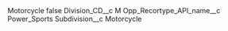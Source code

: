 <?xml version="1.0" encoding="UTF-8"?>
<CustomMetadata xmlns="http://soap.sforce.com/2006/04/metadata" xmlns:xsi="http://www.w3.org/2001/XMLSchema-instance" xmlns:xsd="http://www.w3.org/2001/XMLSchema">
    <label>Motorcycle</label>
    <protected>false</protected>
    <values>
        <field>Division_CD__c</field>
        <value xsi:type="xsd:string">M</value>
    </values>
    <values>
        <field>Opp_Recortype_API_name__c</field>
        <value xsi:type="xsd:string">Power_Sports</value>
    </values>
    <values>
        <field>Subdivision__c</field>
        <value xsi:type="xsd:string">Motorcycle</value>
    </values>
</CustomMetadata>
